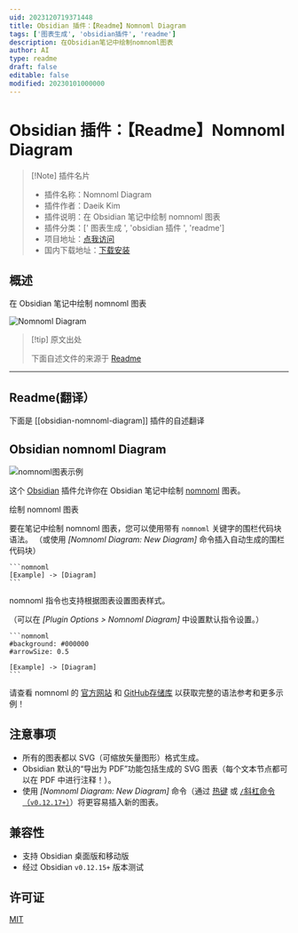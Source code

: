 ```yaml
---
uid: 2023120719371448
title: Obsidian 插件：【Readme】Nomnoml Diagram
tags: ['图表生成', 'obsidian插件', 'readme']
description: 在Obsidian笔记中绘制nomnoml图表
author: AI
type: readme
draft: false
editable: false
modified: 20230101000000
---
```


# Obsidian 插件：【Readme】Nomnoml Diagram

> [!Note] 插件名片
> - 插件名称：Nomnoml Diagram
> - 插件作者：Daeik Kim
> - 插件说明：在 Obsidian 笔记中绘制 nomnoml 图表
> - 插件分类：[' 图表生成 ', 'obsidian 插件 ', 'readme']
> - 项目地址：[点我访问](https://github.com/Daeik/obsidian-nomnoml-diagram)
> - 国内下载地址：[下载安装](https://pkmer.cn/products/plugin/pluginMarket/?obsidian-nomnoml-diagram)

## 概述

在 Obsidian 笔记中绘制 nomnoml 图表

![Nomnoml Diagram](https://cdn.pkmer.cn/covers/obsidian-nomnoml-diagram.gif!pkmer)

> [!tip] 原文出处
>
>下面自述文件的来源于 [Readme](https://ghproxy.net/https://raw.githubusercontent.com/Daeik/obsidian-nomnoml-diagram/main/README.md)
>

---

## Readme(翻译）

下面是 [[obsidian-nomnoml-diagram]] 插件的自述翻译

## Obsidian nomnoml Diagram

![nomnoml图表示例](https://cdn.pkmer.cn/covers/obsidian-nomnoml-diagram_1_0.gif!pkmer)

这个 [Obsidian](https://obsidian.md/) 插件允许你在 Obsidian 笔记中绘制 [nomnoml](https://www.nomnoml.com/) 图表。

绘制 nomnoml 图表

要在笔记中绘制 nomnoml 图表，您可以使用带有 `nomnoml` 关键字的围栏代码块语法。 （或使用 *[Nomnoml Diagram: New Diagram]* 命令插入自动生成的围栏代码块）

    ```nomnoml
    [Example] -> [Diagram]
    ```

nomnoml 指令也支持根据图表设置图表样式。

（可以在 *[Plugin Options > Nomnoml Diagram]* 中设置默认指令设置。）

    ```nomnoml
    #background: #000000
    #arrowSize: 0.5

    [Example] -> [Diagram]
    ```

请查看 nomnoml 的 [官方网站](https://www.nomnoml.com/) 和 [GitHub存储库](https://github.com/skanaar/nomnoml) 以获取完整的语法参考和更多示例！

## 注意事项

- 所有的图表都以 SVG（可缩放矢量图形）格式生成。
- Obsidian 默认的“导出为 PDF”功能包括生成的 SVG 图表（每个文本节点都可以在 PDF 中进行注释！）。
- 使用 *[Nomnoml Diagram: New Diagram]* 命令（通过 [热键](https://help.obsidian.md/How+to/Use+hotkeys) 或 [`/`斜杠命令（`v0.12.17+`）](https://forum.obsidian.md/t/obsidian-release-v0-12-17/25270)）将更容易插入新的图表。

## 兼容性

- 支持 Obsidian 桌面版和移动版
- 经过 Obsidian `v0.12.15+` 版本测试

## 许可证

[MIT](./LICENSE)
